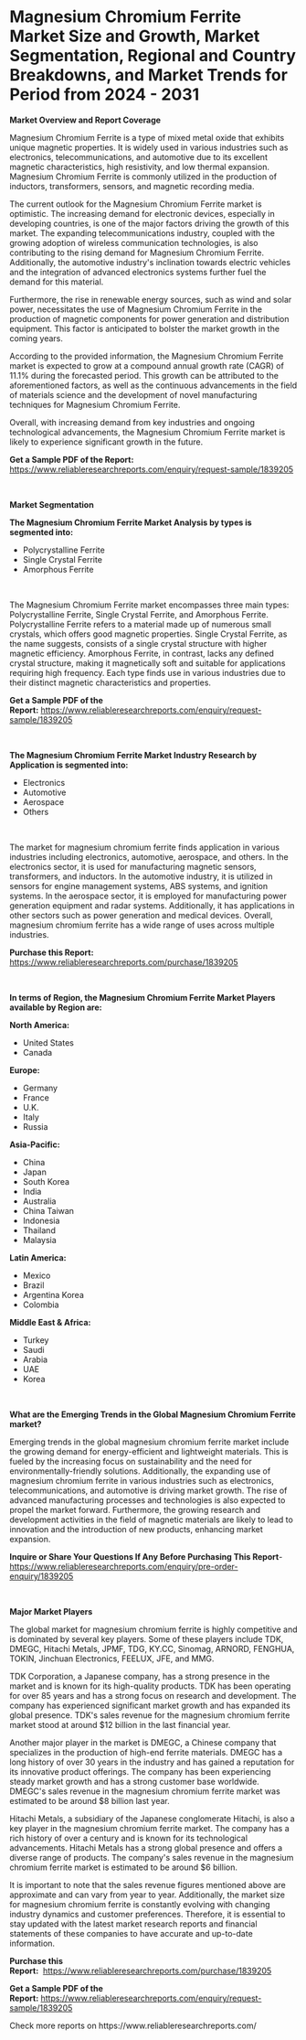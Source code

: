 <p><h1>Magnesium Chromium Ferrite Market Size and Growth, Market Segmentation, Regional and Country Breakdowns, and Market Trends for Period from 2024 -  2031</h1></p><p><strong>Market Overview and Report Coverage</strong></p>
<p><p>Magnesium Chromium Ferrite is a type of mixed metal oxide that exhibits unique magnetic properties. It is widely used in various industries such as electronics, telecommunications, and automotive due to its excellent magnetic characteristics, high resistivity, and low thermal expansion. Magnesium Chromium Ferrite is commonly utilized in the production of inductors, transformers, sensors, and magnetic recording media.</p><p>The current outlook for the Magnesium Chromium Ferrite market is optimistic. The increasing demand for electronic devices, especially in developing countries, is one of the major factors driving the growth of this market. The expanding telecommunications industry, coupled with the growing adoption of wireless communication technologies, is also contributing to the rising demand for Magnesium Chromium Ferrite. Additionally, the automotive industry's inclination towards electric vehicles and the integration of advanced electronics systems further fuel the demand for this material.</p><p>Furthermore, the rise in renewable energy sources, such as wind and solar power, necessitates the use of Magnesium Chromium Ferrite in the production of magnetic components for power generation and distribution equipment. This factor is anticipated to bolster the market growth in the coming years.</p><p>According to the provided information, the Magnesium Chromium Ferrite market is expected to grow at a compound annual growth rate (CAGR) of 11.1% during the forecasted period. This growth can be attributed to the aforementioned factors, as well as the continuous advancements in the field of materials science and the development of novel manufacturing techniques for Magnesium Chromium Ferrite.</p><p>Overall, with increasing demand from key industries and ongoing technological advancements, the Magnesium Chromium Ferrite market is likely to experience significant growth in the future.</p></p>
<p><strong>Get a Sample PDF of the Report:</strong> <a href="https://www.reliableresearchreports.com/enquiry/request-sample/1839205">https://www.reliableresearchreports.com/enquiry/request-sample/1839205</a></p>
<p>&nbsp;</p>
<p><strong>Market Segmentation</strong></p>
<p><strong>The Magnesium Chromium Ferrite Market Analysis by types is segmented into:</strong></p>
<p><ul><li>Polycrystalline Ferrite</li><li>Single Crystal Ferrite</li><li>Amorphous Ferrite</li></ul></p>
<p>&nbsp;</p>
<p><p>The Magnesium Chromium Ferrite market encompasses three main types: Polycrystalline Ferrite, Single Crystal Ferrite, and Amorphous Ferrite. Polycrystalline Ferrite refers to a material made up of numerous small crystals, which offers good magnetic properties. Single Crystal Ferrite, as the name suggests, consists of a single crystal structure with higher magnetic efficiency. Amorphous Ferrite, in contrast, lacks any defined crystal structure, making it magnetically soft and suitable for applications requiring high frequency. Each type finds use in various industries due to their distinct magnetic characteristics and properties.</p></p>
<p><strong>Get a Sample PDF of the Report:</strong>&nbsp;<a href="https://www.reliableresearchreports.com/enquiry/request-sample/1839205">https://www.reliableresearchreports.com/enquiry/request-sample/1839205</a></p>
<p>&nbsp;</p>
<p><strong>The Magnesium Chromium Ferrite Market Industry Research by Application is segmented into:</strong></p>
<p><ul><li>Electronics</li><li>Automotive</li><li>Aerospace</li><li>Others</li></ul></p>
<p>&nbsp;</p>
<p><p>The market for magnesium chromium ferrite finds application in various industries including electronics, automotive, aerospace, and others. In the electronics sector, it is used for manufacturing magnetic sensors, transformers, and inductors. In the automotive industry, it is utilized in sensors for engine management systems, ABS systems, and ignition systems. In the aerospace sector, it is employed for manufacturing power generation equipment and radar systems. Additionally, it has applications in other sectors such as power generation and medical devices. Overall, magnesium chromium ferrite has a wide range of uses across multiple industries.</p></p>
<p><strong>Purchase this Report:</strong>&nbsp; <a href="https://www.reliableresearchreports.com/purchase/1839205">https://www.reliableresearchreports.com/purchase/1839205</a></p>
<p>&nbsp;</p>
<p><strong>In terms of Region, the Magnesium Chromium Ferrite Market Players available by Region are:</strong></p>
<p>
    <p> <strong> North America: </strong>
        <ul>
            <li>United States</li>
            <li>Canada</li>
        </ul>
        </p> 
    <p> <strong> Europe: </strong>
        <ul>
            <li>Germany</li>
            <li>France</li>
            <li>U.K.</li>
            <li>Italy</li>
            <li>Russia</li>
        </ul>
        </p> 
    <p> <strong> Asia-Pacific: </strong>
        <ul>
            <li>China</li>
            <li>Japan</li>
            <li>South Korea</li>
            <li>India</li>
            <li>Australia</li>
            <li>China Taiwan</li>
            <li>Indonesia</li>
            <li>Thailand</li>
            <li>Malaysia</li>
        </ul>
        </p> 
    <p> <strong> Latin America: </strong>
        <ul>
            <li>Mexico</li>
            <li>Brazil</li>
            <li>Argentina Korea</li>
            <li>Colombia</li>
        </ul>
        </p> 
    <p> <strong> Middle East & Africa: </strong>
        <ul>
            <li>Turkey</li>
            <li>Saudi</li>
            <li>Arabia</li>
            <li>UAE</li>
            <li>Korea</li>
        </ul>
    </p>
    </p>
<p>&nbsp;</p>
<p><strong>What are the Emerging Trends in the Global Magnesium Chromium Ferrite market?</strong></p>
<p><p>Emerging trends in the global magnesium chromium ferrite market include the growing demand for energy-efficient and lightweight materials. This is fueled by the increasing focus on sustainability and the need for environmentally-friendly solutions. Additionally, the expanding use of magnesium chromium ferrite in various industries such as electronics, telecommunications, and automotive is driving market growth. The rise of advanced manufacturing processes and technologies is also expected to propel the market forward. Furthermore, the growing research and development activities in the field of magnetic materials are likely to lead to innovation and the introduction of new products, enhancing market expansion.</p></p>
<p><strong>Inquire or Share Your Questions If Any Before Purchasing This Report</strong>- <a href="https://www.reliableresearchreports.com/enquiry/pre-order-enquiry/1839205">https://www.reliableresearchreports.com/enquiry/pre-order-enquiry/1839205</a></p>
<p>&nbsp;</p>
<p><strong>Major Market Players</strong></p>
<p><p>The global market for magnesium chromium ferrite is highly competitive and is dominated by several key players. Some of these players include TDK, DMEGC, Hitachi Metals, JPMF, TDG, KY.CC, Sinomag, ARNORD, FENGHUA, TOKIN, Jinchuan Electronics, FEELUX, JFE, and MMG.</p><p>TDK Corporation, a Japanese company, has a strong presence in the market and is known for its high-quality products. TDK has been operating for over 85 years and has a strong focus on research and development. The company has experienced significant market growth and has expanded its global presence. TDK's sales revenue for the magnesium chromium ferrite market stood at around $12 billion in the last financial year.</p><p>Another major player in the market is DMEGC, a Chinese company that specializes in the production of high-end ferrite materials. DMEGC has a long history of over 30 years in the industry and has gained a reputation for its innovative product offerings. The company has been experiencing steady market growth and has a strong customer base worldwide. DMEGC's sales revenue in the magnesium chromium ferrite market was estimated to be around $8 billion last year.</p><p>Hitachi Metals, a subsidiary of the Japanese conglomerate Hitachi, is also a key player in the magnesium chromium ferrite market. The company has a rich history of over a century and is known for its technological advancements. Hitachi Metals has a strong global presence and offers a diverse range of products. The company's sales revenue in the magnesium chromium ferrite market is estimated to be around $6 billion.</p><p>It is important to note that the sales revenue figures mentioned above are approximate and can vary from year to year. Additionally, the market size for magnesium chromium ferrite is constantly evolving with changing industry dynamics and customer preferences. Therefore, it is essential to stay updated with the latest market research reports and financial statements of these companies to have accurate and up-to-date information.</p></p>
<p><strong>Purchase this Report:</strong>&nbsp;&nbsp;<a href="https://www.reliableresearchreports.com/purchase/1839205">https://www.reliableresearchreports.com/purchase/1839205</a></p>
<p></p>
<p><strong>Get a Sample PDF of the Report:</strong>&nbsp;<a href="https://www.reliableresearchreports.com/enquiry/request-sample/1839205">https://www.reliableresearchreports.com/enquiry/request-sample/1839205</a></p>
<p>Check more reports on https://www.reliableresearchreports.com/</p>
